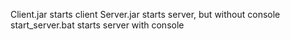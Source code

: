 Client.jar starts client
Server.jar starts server, but without console
start_server.bat starts server with console
